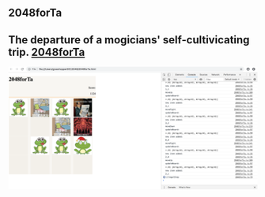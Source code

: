 2048forTa
---
The departure of a mogicians' self-cultivicating trip.
[2048forTa](./2048forTa.html)
---
![Let's get start!](./img/ScreenShot-v0.0.1.png)

